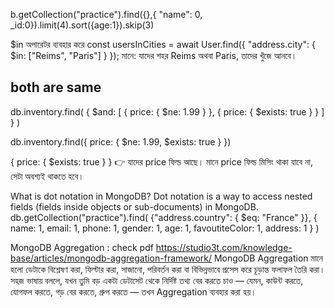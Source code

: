 b.getCollection("practice").find({},{ "name": 0,  _id:0}).limit(4).sort({age:1}).skip(3)

$in অপারেটর ব্যবহার করে
const usersInCities = await User.find({ "address.city": { $in: ["Reims", "Paris"] } });
মানে: যাদের শহর Reims অথবা Paris, তাদের খুঁজে আনবে।


## both are same 
db.inventory.find( { $and: [ { price: { $ne: 1.99 } }, { price: { $exists: true } } ] } )

db.inventory.find({ 
  price: { 
    $ne: 1.99, 
    $exists: true 
  } 
})

{ price: { $exists: true } }
👉 যাদের price ফিল্ড আছে। মানে price ফিল্ড মিসিং থাকা যাবে না, সেটা অবশ্যই থাকতে হবে।



What is dot notation in MongoDB?
Dot notation is a way to access nested fields (fields inside objects or sub-documents) in MongoDB.
db.getCollection("practice").find(
  {"address.country": { $eq: "France" }},
  { name: 1, email: 1, phone: 1, gender: 1, age: 1, favoutiteColor: 1, address: 1 }
)

MongoDB Aggregation : check pdf
https://studio3t.com/knowledge-base/articles/mongodb-aggregation-framework/
MongoDB Aggregation মানে হলো ডেটাকে বিশ্লেষণ করা, ফিল্টার করা, সাজানো, পরিবর্তন করা বা বিভিন্নভাবে প্রসেস করে চূড়ান্ত ফলাফল তৈরি করা। সহজ ভাষায় বললে, যখন তুমি বড় একটা ডেটাসেট থেকে নির্দিষ্ট তথ্য বের করতে চাও — যেমন, কাউন্ট করতে, যোগফল করতে, গড় বের করতে, গ্রুপ করতে — তখন Aggregation ব্যবহার করা হয়।
